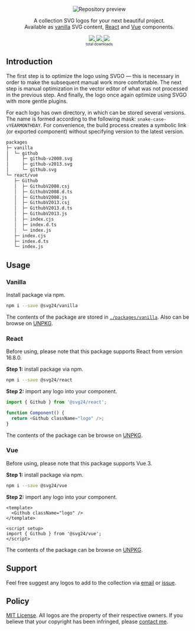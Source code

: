 <p align="center">
  <img
    alt="Repository preview"
    src="https://raw.githubusercontent.com/svg24/.github/main/collection.svg"
  >
</p>

<p align="center">
  A collection SVG logos for your next beautiful project.<br>Available as <a href="#vanilla">vanilla</a> SVG content, <a href="#react">React</a> and <a href="#vue">Vue</a> components.
<p>

<p align="center">
  <a
    alt="Total vanilla package downloads"
    href="https://www.npmjs.com/package/@svg24/vanilla"
  >
    <img src="https://img.shields.io/npm/dt/@svg24/vanilla?&label=vanilla" />
  </a>
  <a
    alt="Total react package downloads"
    href="https://www.npmjs.com/package/@svg24/react"
  >
    <img src="https://img.shields.io/npm/dt/@svg24/react?&label=react" />
  </a>
  <a
    alt="Total vue package downloads"
    href="https://www.npmjs.com/package/@svg24/vue"
  >
    <img src="https://img.shields.io/npm/dt/@svg24/vue?&label=vue" />
  </a>
  <br>
  <small>
    <sup>
      total downloads
    </sup>
  </small>
</p>

## Introduction

The first step is to optimize the logo using SVGO — this is necessary in order to make the subsequent manual work more comfortable. The next step is manual optimization in the vector editor of what was not processed in the previous step. And finally, the logo once again optimize using SVGO with more gentle plugins.

For each logo has own directory, in which can be stored several versions. The name is formed according to the following mask: `snake-case-vYEARMONTHDAY`. For convenience, the build process creates a symbolic link (or exported component) without specifying version to the latest version.

```sh
packages
├─ vanilla
│  └─ github
│     ├─ github-v2008.svg
│     ├─ github-v2013.svg
│     └─ github.svg
└─ react/vue
   ├─ Github
   │  ├─ GithubV2008.csj
   │  ├─ GithubV2008.d.ts
   │  ├─ GithubV2008.js
   │  ├─ GithubV2013.csj
   │  ├─ GithubV2013.d.ts
   │  ├─ GithubV2013.js
   │  ├─ index.cjs
   │  ├─ index.d.ts
   │  └─ index.js
   ├─ index.cjs
   ├─ index.d.ts
   └─ index.js
```

## Usage

### Vanilla

Install package via npm.

```sh
npm i --save @svg24/vanilla
```

The contents of the package are stored in [`./packages/vanilla`](https://github.com/svg24/collection/tree/main/packages/vanilla). Also can be browse on [UNPKG](https://unpkg.com/browse/@svg24/vanilla/).

### React

Before using, please note that this package supports React from version 16.8.0.

**Step 1:** install package via npm.

```sh
npm i --save @svg24/react
```

**Step 2:** import any logo into your component.

```js
import { Github } from '@svg24/react';

function Component() {
  return <Github className="logo" />;
}
```

The contents of the package can be browse on [UNPKG](https://unpkg.com/browse/@svg24/react/).

### Vue

Before using, please note that this package supports Vue 3.

**Step 1:** install package via npm.

```sh
npm i --save @svg24/vue
```

**Step 2:** import any logo into your component.

```vue
<template>
  <Github className="logo" />
</template>

<script setup>
import { Github } from '@svg24/vue';
</script>
```

The contents of the package can be browse on [UNPKG](https://unpkg.com/browse/@svg24/vue/).

## Support

Feel free suggest any logos to add to the collection via [email](mailto:vanyauhalin@gmail.com?subject=SVG24%20|%20New%20idea) or [issue](https://github.com/svg24/collection/issues).

## Policy

[MIT License](./LICENSE). All logos are the property of their respective owners. If you believe that your copyright has been infringed, please [contact me](mailto:vanyauhalin@gmail.com?subject=SVG24%20|%20Copyright%20infringe).

